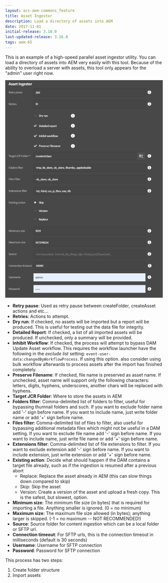```yaml
---
layout: acs-aem-commons_feature
title: Asset Ingestor
description: Load a directory of assets into AEM
date: 2017-11-01
initial-release: 3.10.0
last-updated-release: 3.16.0
tags: aem-65
---
```


This is an example of a high-speed parallel asset ingestor utility.  You can load a directory of assets into AEM very easily with this tool.  Because of the ability to overload a server with assets, this tool only appears for the "admin" user right now.

![Asset Ingestor](./images/asset-ingestor.png)

* **Retry pause**: Used as retry pause between createFolder, createAsset actions and etc...
* **Retries**: Actions to attempt.
* **Dry run**: If checked, no assets will be imported but a report will be produced.  This is useful for testing out the data file for integrity.
* **Detailed Report**: If checked, a list of all imported assets will be produced.  If unchecked, only a summary will be provided.
* **Inhibit Workflow**: If checked, the process will attempt to bypass DAM Update Asset workflow.  This requires the workflow launcher have the following in the _exclude list_ setting: `event-user-data:changedByWorkflowProcess`.  If using this option. also consider using bulk workflow afterwards to process assets after the import has finished completely.
* **Preserve Filename**: If checked, file name is preserved as asset name.  If unchecked, asset name will support only the following characters: letters, digits, hyphens, underscores, another chars will be replaced with hyphens.
* **Target JCR Folder**: Where to store the assets in AEM
* **Folders filter**: Comma-delimited list of folders to filter, useful for bypassing thumnail folders and such. If you want to exclude folder name add '-' sign before name. If you want to include name, just write folder name or add '+' sign before name.
* **Files filter**: Comma-delimited list of files to filter, also useful for bypassing additional metadata files which might not be useful in a DAM setting. If you want to exclude file name add '-' sign before name. If you want to include name, just write file name or add '+' sign before name.
* **Extensions filter**: Comma-delimited list of file extensions to filter. If you want to exclude extension add '-' sign before name. If you want to include extension, just write extension or add '+' sign before name.
* **Existing action**: Decide what should happen if the DAM contains a target file already, such as if the ingestion is resumed after a previous abort
    * Replace: Replace the asset already in AEM (this can slow things down compared to skip)
    * Skip: Skip the asset
    * Version: Create a version of the asset and upload a fresh copy.  This is the safest, but slowest, option.
* **Minimum size**: The minimum file size (in bytes) that is required for importing a file.  Anything smaller is ignored. (0 = no minimum)
* **Maximum size**: The maximum file size allowed (in bytes); anything larger is skipped. (-1 = no maximum -- NOT RECOMMENDED!)
* **Source**: Source folder for content ingestion which can be a local folder or SFTP url.
* **Connection timeout**: For SFTP urls, this is the connection timeout in milliseconds (default is 30 seconds)
* **Username**: Username for SFTP connection
* **Password**: Password for SFTP connection

This process has two steps:

1. Create folder structure
2. Import assets